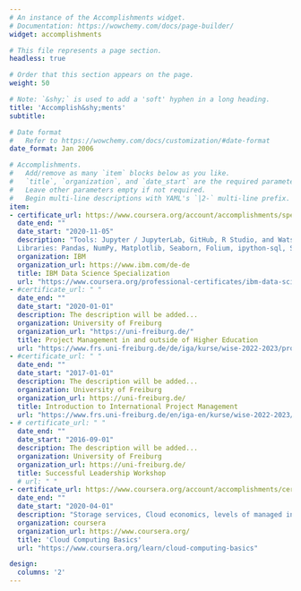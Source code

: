 ```yaml
---
# An instance of the Accomplishments widget.
# Documentation: https://wowchemy.com/docs/page-builder/
widget: accomplishments

# This file represents a page section.
headless: true

# Order that this section appears on the page.
weight: 50

# Note: `&shy;` is used to add a 'soft' hyphen in a long heading.
title: 'Accomplish&shy;ments'
subtitle:

# Date format
#   Refer to https://wowchemy.com/docs/customization/#date-format
date_format: Jan 2006

# Accomplishments.
#   Add/remove as many `item` blocks below as you like.
#   `title`, `organization`, and `date_start` are the required parameters.
#   Leave other parameters empty if not required.
#   Begin multi-line descriptions with YAML's `|2-` multi-line prefix.
item:
- certificate_url: https://www.coursera.org/account/accomplishments/specialization/certificate/ZEKLM2Q7NZWC
  date_end: ""
  date_start: "2020-11-05"
  description: "Tools: Jupyter / JupyterLab, GitHub, R Studio, and Watson Studio <br />
  Libraries: Pandas, NumPy, Matplotlib, Seaborn, Folium, ipython-sql, Scikit-learn, ScipPy, etc."
  organization: IBM
  organization_url: https://www.ibm.com/de-de
  title: IBM Data Science Specialization
  url: "https://www.coursera.org/professional-certificates/ibm-data-science#courses"
- #certificate_url: " "
  date_end: ""
  date_start: "2020-01-01"
  description: The description will be added... 
  organization: University of Freiburg
  organization_url: "https://uni-freiburg.de/"
  title: Project Management in and outside of Higher Education
  url: "https://www.frs.uni-freiburg.de/de/iga/kurse/wise-2022-2023/projektmanagement"
- #certificate_url: " "
  date_end: ""
  date_start: "2017-01-01"
  description: The description will be added... 
  organization: University of Freiburg
  organization_url: https://uni-freiburg.de/
  title: Introduction to International Project Management
  url: "https://www.frs.uni-freiburg.de/en/iga-en/kurse/wise-2022-2023/project-management-1"
- # certificate_url: " "
  date_end: ""
  date_start: "2016-09-01"
  description: The description will be added... 
  organization: University of Freiburg
  organization_url: https://uni-freiburg.de/
  title: Successful Leadership Workshop
  # url: " "
- certificate_url: https://www.coursera.org/account/accomplishments/certificate/VF2HQTBA5S9R
  date_end: ""
  date_start: "2020-04-01"
  description: "Storage services, Cloud economics, levels of managed infrastructure, and Azure services & APIs"
  organization: coursera
  organization_url: https://www.coursera.org/
  title: 'Cloud Computing Basics'
  url: "https://www.coursera.org/learn/cloud-computing-basics"

design:
  columns: '2' 
---
```

